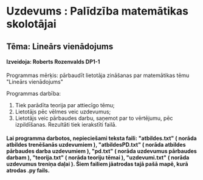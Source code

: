 # Uzdevums : Palīdzība matemātikas skolotājai
 ## Tēma: Lineārs vienādojums
 #### Izveidoja: Roberts Rozenvalds DP1-1
Programmas mērķis: pārbaudīt lietotāja zināšanas par matemātikas tēmu "Lineārs vienādojums"

Programmas darbība:
 1. Tiek parādīta teorija par attiecīgo tēmu;
 2. Lietotājs pēc vēlmes veic uzdevumus;
 3. Lietotājs veic pārbaudes darbu, saņemot par to vērtējumu, pēc izpildīšanas. Rezultāti tiek ierakstīti failā.

#### Lai programma darbotos, nepieciešami teksta faili: "atbildes.txt" ( norāda atbildes trenēšanās uzdevumiem ), "atbildesPD.txt" ( norāda atbildes pārbaudes darba uzdevumiem ), "pd.txt" ( norāda uzdevumus pārbaudes darbam ), "teorija.txt" ( norāda teoriju tēmai ), "uzdevumi.txt" ( norāda uzdevumus treniņa daļai ). Šiem failiem jāatrodas tajā pašā mapē, kurā atrodas .py fails.
